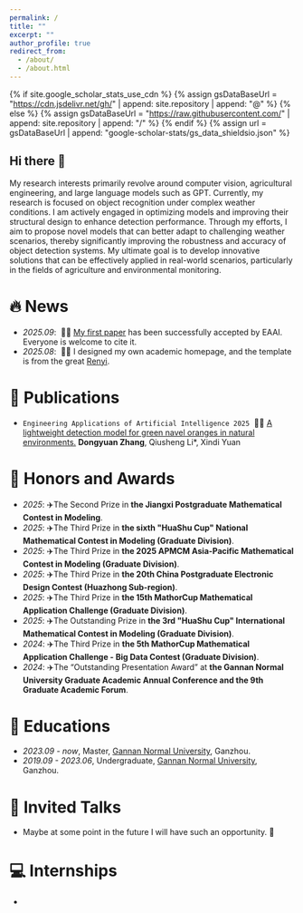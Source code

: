 ```yaml
---
permalink: /
title: ""
excerpt: ""
author_profile: true
redirect_from: 
  - /about/
  - /about.html
---
```


{% if site.google_scholar_stats_use_cdn %}
{% assign gsDataBaseUrl = "https://cdn.jsdelivr.net/gh/" | append: site.repository | append: "@" %}
{% else %}
{% assign gsDataBaseUrl = "https://raw.githubusercontent.com/" | append: site.repository | append: "/" %}
{% endif %}
{% assign url = gsDataBaseUrl | append: "google-scholar-stats/gs_data_shieldsio.json" %}

<span class='anchor' id='about-me'></span>

## Hi there 👋
My research interests primarily revolve around computer vision, agricultural engineering, and large language models such as GPT. Currently, my research is focused on object recognition under complex weather conditions. I am actively engaged in optimizing models and improving their structural design to enhance detection performance. Through my efforts, I aim to propose novel models that can better adapt to challenging weather scenarios, thereby significantly improving the robustness and accuracy of object detection systems. My ultimate goal is to develop innovative solutions that can be effectively applied in real-world scenarios, particularly in the fields of agriculture and environmental monitoring.

# 🔥 News

- *2025.09*: &nbsp;🎉🎉 [My first paper](https://www.sciencedirect.com/science/article/abs/pii/S0952197625021657) has been successfully accepted by EAAI. Everyone is welcome to cite it.
- *2025.08*: &nbsp;🎉🎉 I designed my own academic homepage, and the template is from the great [Renyi](https://github.com/RayeRen/acad-homepage.github.io). 

# 📝 Publications 

- ``Engineering Applications of Artificial Intelligence 2025`` &nbsp;🎉🎉 [A lightweight detection model for green navel oranges in natural environments.](https://www.sciencedirect.com/science/article/abs/pii/S0952197625021657) **Dongyuan Zhang**, Qiusheng Li*, Xindi Yuan

# 🥇 Honors and Awards
- *2025*: ✈️The Second Prize in **the Jiangxi Postgraduate Mathematical Contest in Modeling**.
- *2025*: ✈️The Third Prize in **the sixth "HuaShu Cup" National Mathematical Contest in Modeling (Graduate Division)**.
- *2025*: ✈️The Third Prize in **the 2025 APMCM Asia-Pacific Mathematical Contest in Modeling (Graduate Division)**.
- *2025*: ✈️The Third Prize in **the 20th China Postgraduate Electronic Design Contest (Huazhong Sub-region)**.
- *2025*: ✈️The Third Prize in **the 15th MathorCup Mathematical Application Challenge (Graduate Division)**.
- *2025*: ✈️The Outstanding Prize in **the 3rd "HuaShu Cup" International Mathematical Contest in Modeling (Graduate Division)**.
- *2024*: ✈️The Third Prize in **the 5th MathorCup Mathematical Application Challenge - Big Data Contest (Graduate Division)**.
- *2024*: ✈️The “Outstanding Presentation Award” at **the Gannan Normal University Graduate Academic Annual Conference and the 9th Graduate Academic Forum**.

# 📖 Educations
- *2023.09 - now*, Master, [Gannan Normal University](https://www.gnnu.edu.cn/), Ganzhou.
- *2019.09 - 2023.06*, Undergraduate, [Gannan Normal University](https://www.gnnu.edu.cn/), Ganzhou.

# 💬 Invited Talks
- Maybe at some point in the future I will have such an opportunity. 🤭

# 💻 Internships
- 
